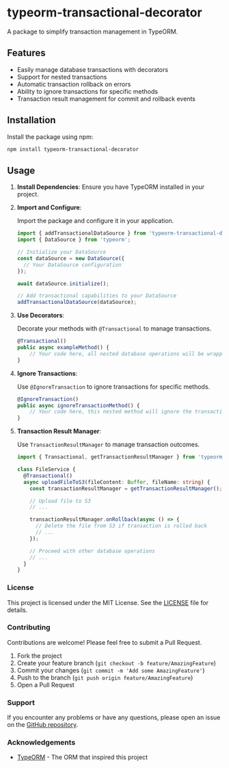 # typeorm-transactional-decorator

A package to simplify transaction management in TypeORM.

## Features

- Easily manage database transactions with decorators
- Support for nested transactions
- Automatic transaction rollback on errors
- Ability to ignore transactions for specific methods
- Transaction result management for commit and rollback events

## Installation

Install the package using npm:

```bash
npm install typeorm-transactional-decorator
```

## Usage

1. **Install Dependencies**:
   Ensure you have TypeORM installed in your project.

2. **Import and Configure**:

   Import the package and configure it in your application.

   ```typescript
   import { addTransactionalDataSource } from 'typeorm-transactional-decorator';
   import { DataSource } from 'typeorm';

   // Initialize your DataSource
   const dataSource = new DataSource({
     // Your DataSource configuration
   });

   await dataSource.initialize();

   // Add transactional capabilities to your DataSource
   addTransactionalDataSource(dataSource);
   ```

3. **Use Decorators**:

   Decorate your methods with `@Transactional` to manage transactions.

   ```typescript
   @Transactional()
   public async exampleMethod() {
       // Your code here, all nested database operations will be wrapped in a transaction
   }
   ```

4. **Ignore Transactions**:

   Use `@IgnoreTransaction` to ignore transactions for specific methods.

   ```typescript
   @IgnoreTransaction()
   public async ignoreTransactionMethod() {
       // Your code here, this nested method will ignore the transaction
   }
   ```

5. **Transaction Result Manager**:

   Use `TransactionResultManager` to manage transaction outcomes.

   ```typescript
   import { Transactional, getTransactionResultManager } from 'typeorm-transactional-decorator';

   class FileService {
     @Transactional()
     async uploadFileToS3(fileContent: Buffer, fileName: string) {
       const transactionResultManager = getTransactionResultManager();

       // Upload file to S3
       // ...

       transactionResultManager.onRollback(async () => {
         // Delete the file from S3 if transaction is rolled back
         // ...
       });

       // Proceed with other database operations
       // ...
     }
   }
   ```

### License

This project is licensed under the MIT License. See the [LICENSE](LICENSE) file for details.

### Contributing

Contributions are welcome! Please feel free to submit a Pull Request.

1. Fork the project
2. Create your feature branch (`git checkout -b feature/AmazingFeature`)
3. Commit your changes (`git commit -m 'Add some AmazingFeature'`)
4. Push to the branch (`git push origin feature/AmazingFeature`)
5. Open a Pull Request

### Support

If you encounter any problems or have any questions, please open an issue on the [GitHub repository](https://github.com/gwythyrv/typeorm-transactional-decorator/issues).

### Acknowledgements

- [TypeORM](https://typeorm.io/) - The ORM that inspired this project
